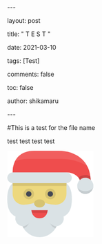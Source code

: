 \---

layout: post

title: " T E S T "

date:  2021-03-10

tags: [Test]

comments: false

toc: false

author: shikamaru

\---

#This is a test for the file name

test test test test

![](../images/Test/圣诞老人.png)